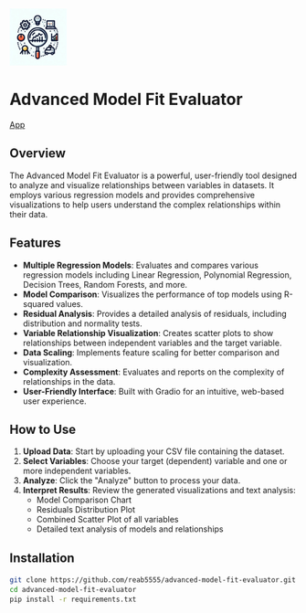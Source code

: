 <img src="icon.jpeg" width="100" height="auto">

# Advanced Model Fit Evaluator

[App](https://huggingface.co/spaces/reab5555/Data-Distribution-Fit)

## Overview

The Advanced Model Fit Evaluator is a powerful, user-friendly tool designed to analyze and visualize relationships between variables in datasets. It employs various regression models and provides comprehensive visualizations to help users understand the complex relationships within their data.

## Features

- **Multiple Regression Models**: Evaluates and compares various regression models including Linear Regression, Polynomial Regression, Decision Trees, Random Forests, and more.
- **Model Comparison**: Visualizes the performance of top models using R-squared values.
- **Residual Analysis**: Provides a detailed analysis of residuals, including distribution and normality tests.
- **Variable Relationship Visualization**: Creates scatter plots to show relationships between independent variables and the target variable.
- **Data Scaling**: Implements feature scaling for better comparison and visualization.
- **Complexity Assessment**: Evaluates and reports on the complexity of relationships in the data.
- **User-Friendly Interface**: Built with Gradio for an intuitive, web-based user experience.

## How to Use

1. **Upload Data**: Start by uploading your CSV file containing the dataset.
2. **Select Variables**: Choose your target (dependent) variable and one or more independent variables.
3. **Analyze**: Click the "Analyze" button to process your data.
4. **Interpret Results**: Review the generated visualizations and text analysis:
   - Model Comparison Chart
   - Residuals Distribution Plot
   - Combined Scatter Plot of all variables
   - Detailed text analysis of models and relationships

## Installation

```bash
git clone https://github.com/reab5555/advanced-model-fit-evaluator.git
cd advanced-model-fit-evaluator
pip install -r requirements.txt

